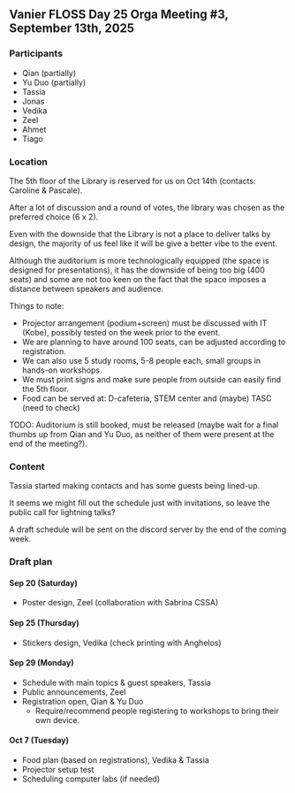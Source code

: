 ## Vanier FLOSS Day 25 Orga Meeting #3, September 13th, 2025

### Participants
- Qian (partially)
- Yu Duo (partially)
- Tassia
- Jonas
- Vedika
- Zeel
- Ahmet
- Tiago

### Location

The 5th floor of the Library is reserved for us on Oct 14th (contacts: Caroline & Pascale).

After a lot of discussion and a round of votes, the library was chosen as the preferred choice (6 x 2).

Even with the downside that the Library is not a place to deliver talks by design, the majority of us feel like it will be give a better vibe to the event.

Although the auditorium is more technologically equipped (the space is designed for presentations), it has the downside of being too big (400 seats) and some are not too keen on the fact that the space imposes a distance between speakers and audience.

Things to note:

- Projector arrangement (podium+screen) must be discussed with IT (Kobe), possibly tested on the week prior to the event.
- We are planning to have around 100 seats, can be adjusted according to registration.
- We can also use 5 study rooms, 5-8 people each, small groups in hands-on workshops.
- We must print signs and make sure people from outside can easily find the 5th floor.
- Food can be served at: D-cafeteria, STEM center and (maybe) TASC (need to check)

TODO: Auditorium is still booked, must be released (maybe wait for a final thumbs up from Qian and Yu Duo, as neither of them were present at the end of the meeting?).

### Content

Tassia started making contacts and has some guests being lined-up.

It seems we might fill out the schedule just with invitations, so leave the public call for lightning talks?

A draft schedule will be sent on the discord server by the end of the coming week.

### Draft plan

#### Sep 20 (Saturday)
- Poster design, Zeel (collaboration with Sabrina CSSA)
#### Sep 25 (Thursday)
- Stickers design, Vedika (check printing with Anghelos)
#### Sep 29 (Monday)
- Schedule with main topics & guest speakers, Tassia
- Public announcements, Zeel
- Registration open, Qian & Yu Duo
  - Require/recommend people registering to workshops to bring their own device.
#### Oct 7 (Tuesday)
- Food plan (based on registrations), Vedika & Tassia
- Projector setup test
- Scheduling computer labs (if needed)
